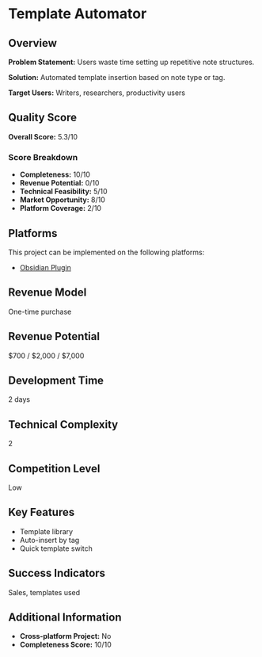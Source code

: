 # Template Automator

## Overview
**Problem Statement:** Users waste time setting up repetitive note structures.

**Solution:** Automated template insertion based on note type or tag.

**Target Users:** Writers, researchers, productivity users

## Quality Score
**Overall Score:** 5.3/10

### Score Breakdown
- **Completeness:** 10/10
- **Revenue Potential:** 0/10
- **Technical Feasibility:** 5/10
- **Market Opportunity:** 8/10
- **Platform Coverage:** 2/10

## Platforms
This project can be implemented on the following platforms:
- [Obsidian Plugin](./platforms/obsidian-plugin/)

## Revenue Model
One-time purchase

## Revenue Potential
$700 / $2,000 / $7,000

## Development Time
2 days

## Technical Complexity
2

## Competition Level
Low

## Key Features
- Template library
- Auto-insert by tag
- Quick template switch

## Success Indicators
Sales, templates used

## Additional Information
- **Cross-platform Project:** No
- **Completeness Score:** 10/10
